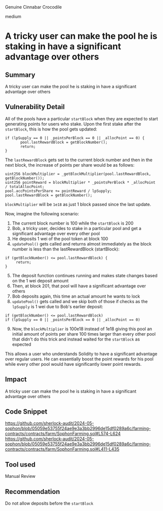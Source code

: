 Genuine Cinnabar Crocodile

medium

# A tricky user can make the pool he is staking in have a significant advantage over others

## Summary
A tricky user can make the pool he is staking in have a significant advantage over others
## Vulnerability Detail
All of the pools have a particular `startBlock` when they are expected to start generating points for users who stake. 
Upon the first stake after the `startBlock`, this is how the pool gets updated:
```solidity
if (lpSupply == 0 || _pointsPerBlock == 0 || _allocPoint == 0) {
       pool.lastRewardBlock = getBlockNumber();
       return;
}
```
The `lastRewardBlock` gets set to the current block number and then in the next block, the increase of points per share would be as follows:
```solidity
uint256 blockMultiplier = _getBlockMultiplier(pool.lastRewardBlock, getBlockNumber());
uint256 pointReward = blockMultiplier * _pointsPerBlock * _allocPoint / totalAllocPoint;
pool.accPointsPerShare += pointReward / lpSupply;
pool.lastRewardBlock = getBlockNumber();
```
`blockMultiplier` will be `1e18` as just 1 block passed since the last update.

Now, imagine the following scenario:
1. The current block number is 100 while the `startBlock` is 200
2. Bob, a tricky user, decides to stake in a particular pool and get a significant advantage over every other pool
3. He deposits 1 wei of the pool token at block 100
4. `updatePool()` gets called and returns almost immediately as the block number is less than the lastRewardBlock (startBlock):
```solidity
if (getBlockNumber() <= pool.lastRewardBlock) {
     return;
}
```
5. The deposit function continues running and makes state changes based on the 1 wei deposit amount
6. Then, at block 201, that pool will have a significant advantage over others
7. Bob deposits again, this time an actual amount he wants to lock
8. `updatePool()` gets called and we skip both of those if checks as the `lpSupply` is 1 wei due to Bob's earlier deposit:
```solidity
if (getBlockNumber() <= pool.lastRewardBlock)
if (lpSupply == 0 || _pointsPerBlock == 0 || _allocPoint == 0)
```
9. Now, the `blockMultiplier` is 100e18 instead of 1e18 giving this pool an initial amount of points per share 100 times larger than every other pool that didn't do this trick and instead waited for the `startBlock` as expected

This allows a user who understands Solidity to have a significant advantage over regular users. He can essentially boost the point rewards for his pool while every other pool would have significantly lower point rewards.
## Impact
A tricky user can make the pool he is staking in have a significant advantage over others
## Code Snippet
https://github.com/sherlock-audit/2024-05-sophon/blob/05059e53755f24ae9e3a3bb2996de15df0289a6c/farming-contracts/contracts/farm/SophonFarming.sol#L574-L624
https://github.com/sherlock-audit/2024-05-sophon/blob/05059e53755f24ae9e3a3bb2996de15df0289a6c/farming-contracts/contracts/farm/SophonFarming.sol#L411-L435
## Tool used

Manual Review

## Recommendation
Do not allow deposits before the `startBlock`